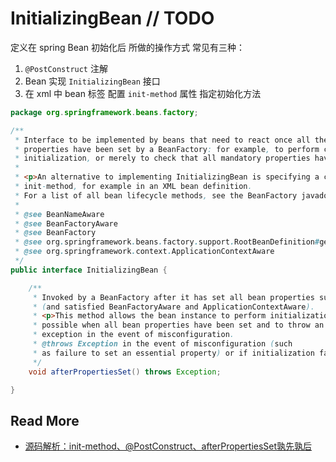 # InitializingBean // TODO

定义在 spring Bean 初始化后 所做的操作方式 常见有三种：

1.  `@PostConstruct` 注解
2. Bean 实现 `InitializingBean` 接口
3. 在 xml 中 bean 标签 配置  `init-method` 属性 指定初始化方法

```java
package org.springframework.beans.factory;

/**
 * Interface to be implemented by beans that need to react once all their
 * properties have been set by a BeanFactory: for example, to perform custom
 * initialization, or merely to check that all mandatory properties have been set.
 *
 * <p>An alternative to implementing InitializingBean is specifying a custom
 * init-method, for example in an XML bean definition.
 * For a list of all bean lifecycle methods, see the BeanFactory javadocs.
 *
 * @see BeanNameAware
 * @see BeanFactoryAware
 * @see BeanFactory
 * @see org.springframework.beans.factory.support.RootBeanDefinition#getInitMethodName
 * @see org.springframework.context.ApplicationContextAware
 */
public interface InitializingBean {

	/**
	 * Invoked by a BeanFactory after it has set all bean properties supplied
	 * (and satisfied BeanFactoryAware and ApplicationContextAware).
	 * <p>This method allows the bean instance to perform initialization only
	 * possible when all bean properties have been set and to throw an
	 * exception in the event of misconfiguration.
	 * @throws Exception in the event of misconfiguration (such
	 * as failure to set an essential property) or if initialization fails.
	 */
	void afterPropertiesSet() throws Exception;

}

```



## Read More

- [源码解析：init-method、@PostConstruct、afterPropertiesSet孰先孰后](http://sexycoding.iteye.com/blog/1046993)

  

